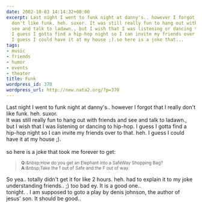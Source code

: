 ```yaml
---
date: 2002-10-03 14:14:32+00:00
excerpt: Last night I went to funk night at danny's.. however I forgot that I really
  don't like funk. heh. suxor. It was still really fun to hang out with friends and
  see and talk to ladawn., but I wish that I was listening or dancing to hip-hop.
  I guess I gotta find a hip-hop night so I can invite my friends over to that. heh.
  I guess I could have it at my house ;).so here is a joke that...
tags:
- music
- friends
- humor
- events
- theater
title: Funk
wordpress_id: 370
wordpress_url: http://new.nata2.org/?p=370
---
```


Last night I went to funk night at danny's.. however I forgot that I really don't like funk. heh. suxor. <br/>It was still really fun to hang out with friends and see and talk to ladawn., but I wish that I was listening or dancing to hip-hop. I guess I gotta find a hip-hop night so I can invite my friends over to that. heh. I guess I could have it at my house ;).<br/><br/>so here is a joke that took me forever to get:<blockquote><small><b>Q:</b>&amp;nbsp;How do you get an Elephant into a SafeWay Shopping Bag?<br/><b>A:</b>&amp;nbsp;Take the f out of Safe and the F out of way.</small></blockquote>So yea.. totally didn't get it for like 2 hours. heh. had to explain it to my joke understanding friends.. ;) too bad ey. It is a good one.. <Br>tonight. . I am supposed to goto a play by denis johnson, the author of jesus' son. It should be good..